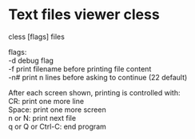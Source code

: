 # Text files viewer cless

cless [flags] files
  
  flags:<br>
    -d     debug flag<br>
    -f     print filename before printing file content<br>
    -n#    print n lines before asking to continue (22 default)<br>


After each screen shown, printing is controlled with:<br>
CR: print one more line<br>
Space: print one more screen<br>
n or N: print next file<br>
q or Q or Ctrl-C: end program<br>

